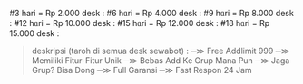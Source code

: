 #3 һarі = Rp 2.000
desk :
#6 һᥲrі = Rp 4.000
desk :
#9 һᥲrі = Rp 8.000
desk :
#12 һᥲrі = Rp 10.000
desk :
#15 һᥲrі = Rp 12.000
desk :
#18 һᥲrі = Rp 15.000
desk :

>deskripsi (taroh di semua desk sewabot) : 
 ─≫ Free Addlimit 999
 ─≫ Memiliki Fitur-Fitur Unik
 ─≫ Bebas Add Ke Grup Mana Pun
 ─≫ Jaga Grup? Bisa Dong
 ─≫ Full Garansi
 ─≫ Fast Respon 24 Jam
